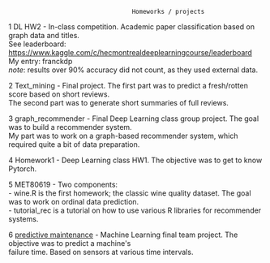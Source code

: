 
                                      Homeworks / projects
                                            
1 DL HW2 -            In-class competition. Academic paper classification based on graph data and titles.  
                      See leaderboard: https://www.kaggle.com/c/hecmontrealdeeplearningcourse/leaderboard  
                      My entry: franckdp  
                      *note*: results over 90% accuracy did not count, as they used external data.   
               
2 Text_mining -       Final project. The first part was to predict a fresh/rotten score based on short reviews.  
                      The second part was to generate short summaries of full reviews.  
                
3 graph_recommender - Final Deep Learning class group project. The goal was to build a recommender system.    
                      My part was to work on a graph-based recommender system, which required quite a bit of data preparation.    
                      
4 Homework1 -         Deep Learning class HW1. The objective was to get to know Pytorch.  

5 MET80619 -          Two components:  
                      - wine.R is the first homework; the classic wine quality dataset. The goal was to work on ordinal data prediction.  
                      - tutorial_rec is a tutorial on how to use various R libraries for recommender systems.   
                      
6 [predictive maintenance](https://github.com/francoisdoanp/MLTBP) - Machine Learning final team project. The objective was to predict a machine's   
                                                                     failure time. Based on sensors at various time intervals.   
                 
